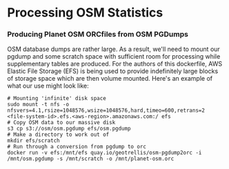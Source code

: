 # Processing OSM Statistics


### Producing Planet OSM ORCfiles from OSM PGDumps
OSM database dumps are rather large. As a result, we'll need to mount
our pgdump and some scratch space with sufficient room for processing while
supplementary tables are produced. For the authors of this dockerfile,
AWS Elastic File Storage (EFS) is being used to provide indefinitely
large blocks of storage space which are then volume mounted. Here's an
example of what our use might look like:

```
# Mounting 'infinite' disk space
sudo mount -t nfs -o nfsvers=4.1,rsize=1048576,wsize=1048576,hard,timeo=600,retrans=2 <file-system-id>.efs.<aws-region>.amazonaws.com:/ efs
# Copy OSM data to our massive disk
s3 cp s3://osm/osm.pgdump efs/osm.pgdump
# Make a directory to work out of
mkdir efs/scratch
# Run through a conversion from pgdump to orc
docker run -v efs:/mnt/efs quay.io/geotrellis/osm-pgdump2orc -i /mnt/osm.pgdump -s /mnt/scratch -o /mnt/planet-osm.orc
```

